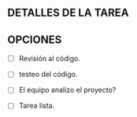 ## DETALLES DE LA TAREA

## OPCIONES

- [ ] Revisión al código.
- [ ] testeo del código.
- [ ] El equipo analizo el proyecto?
- [ ] Tarea lista.


